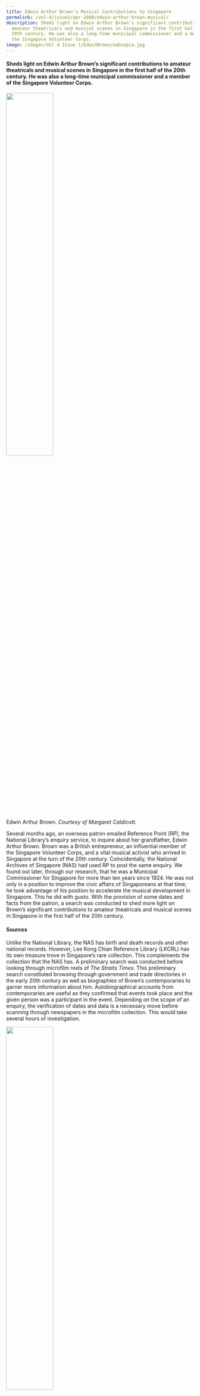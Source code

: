 ```yaml
---
title: Edwin Arthur Brown’s Musical Contributions to Singapore
permalink: /vol-4/issue1/apr-2008/edwin-arthur-brown-musical/
description: Sheds light on Edwin Arthur Brown’s significant contributions to
  amateur theatricals and musical scenes in Singapore in the first half of the
  20th century. He was also a long-time municipal commissioner and a member of
  the Singapore Volunteer Corps.
image: /images/Vol 4 Issue 1/EdwinBrown/eabsepia.jpg
---
```

#### Sheds light on Edwin Arthur Brown’s significant contributions to amateur theatricals and musical scenes in Singapore in the first half of the 20th century. He was also a long-time municipal commissioner and a member of the Singapore Volunteer Corps.

<img src="/images/Vol%204%20Issue%201/EdwinBrown/eabsepia.jpg" style="width:50%;">
 <div style="background-color: white;">Edwin Arthur Brown.<i> Courtesy of Margaret Caldicott.</i></div>

Several months ago, an overseas patron emailed Reference Point (RP), the National Library’s enquiry service, to inquire about her grandfather, Edwin Arthur Brown. Brown was a British entrepreneur, an influential member of the Singapore Volunteer Corps, and a vital musical activist who arrived in Singapore at the turn of the 20th century. Coincidentally, the National Archives of Singapore (NAS) had used RP to post the same enquiry. We found out later, through our research, that he was a Municipal Commissioner for Singapore for more than ten years since 1924. He was not only in a position to improve the civic affairs of Singaporeans at that time; he took advantage of his position to accelerate the musical development in Singapore. This he did with gusto. With the provision of some dates and facts from the patron, a search was conducted to shed more light on Brown’s significant contributions to amateur theatricals and musical scenes in Singapore in the first half of the 20th century.

#### **Sources**

Unlike the National Library, the NAS has birth and death records and other national records. However, Lee Kong Chian Reference Library (LKCRL) has its own treasure trove in Singapore’s rare collection. This complements the collection that the NAS has. A preliminary search was conducted before looking through microfilm reels of *The Straits Times*. This preliminary search constituted browsing through government and trade directories in the early 20th century as well as biographies of Brown’s contemporaries to garner more information about him. Autobiographical accounts from contemporaries are useful as they confirmed that events took place and the given person was a participant in the event. Depending on the scope of an enquiry, the verification of dates and data is a necessary move before scanning through newspapers in the microfilm collection. This would take several hours of investigation.

<img src="/images/Vol%204%20Issue%201/EdwinBrown/notes%20across%20the%20years1.jpg" style="width:50%;">
 <div style="background-color: white;">
<i>All rights reserved, Unipress, 2005.</i></div>

Directories formed the backbone of the search and are thus indispensable to queries dating in the early period. One such directory is the *Malayan Directory of Commerce, Retailers &amp; Residents* (1936). Some of the more informative and revealing accounts regarding E.A Brown are biographies such as *I Will Sing To The End*, written by Ian Macleod and *Notes Across The Years: Anecdotes from a musical life* by Paul Abisheganaden. Ian’s father, Major Donald G Macleod was E.A Brown’s business partner during the rubber boom of 1918 onwards. They were also committed to Singapore’s defence as volunteers for the Singapore Volunteer Corps and were actively involved in the St Andrew’s Cathedral musical activities. Paul Abisheganaden, on the other hand, is Singapore’s musical brilliance, and was a student of E.A Brown in the earlier period of his life. He remembers Brown’s significant contributions to choral music in the society.

![](/images/Vol%204%20Issue%201/EdwinBrown/indiscreet%20memories.jpg)

<img src="/images/Vol%204%20Issue%201/EdwinBrown/indiscreet%20memories.jpg" style="width:50%;">
 <div style="background-color: white;"> <i>All rights reserved, Kelly &amp; Walsh, 1935.</i></div>

Another important source is E.A Brown’s own memoir of his early days in Singapore from 1901–1904. *Indiscreet Memories* was published in 1935 but was recently reprinted by Monsoon Books in 2007. Another invaluable source is A History of the Singapore Volunteer Corps 1854–1937 by T.M. Winsley which imparts a historical outline of volunteering in Malaya. In addition, Walter Makepeace, Gilbert E. Brooke and Roland St. J. Braddell’s edition of *One Hundred Years of Singapore* has a chapter in its second volume entitled “Amateur Theatricals and Music” devoted to explain the growth and development of theatre and music in the late 19th century and early 20th century. This chapter is made more poignant by an article written by E.A Brown himself on the music component. His self-effacing write-up provides the backdrop to the organised musical efforts in Singapore. His article attributes Singapore’s early musical scene to Edward Salzmann’s efforts. Notwithstanding recognition of his contributions in these sources, coverage of Brown’s voluntary genius to early Singapore’s political and musical developments in *The Straits Times* figured more prominently as he was a favourite with the press.

#### **The Man and His Contributions**

When E.A Brown arrived in Singapore in January 1901 from Manchester, he was only 23 years old. He was employed by a German firm called Brinksmann, a subsidiary of Hiltermann Brothers of Manchester. It was not until 1918 that he left Brinksmann to become a Senior Partner in the E. A. Brown Co., Exchange and Brokers with Donald G. Macleod and another partner. The firm was located at D’Almeida Street. E.A Brown was an entrepreneurial man and was first and foremost committed to his enterprise despite his contributions to the political and social spheres of early Singapore’s development. Once, he had to excuse himself from a Municipal meeting because he had to attend an urgent matter at work. This was reported in *The Straits Times* in their regular coverage of the meetings.

In *Indiscreet Memories* Brown sounded determined and resolute that he would make the most out of his stay in Singapore. This he did. In the same year that he arrived in Singapore, he joined the Singapore Volunteer Rifles. He was promoted Captain in 1913. During the Singapore Mutiny of 1915 he was called to action as part of the 5th Light Infantry to put out the mutiny. Colonel Brownlow, R.A, mentioned him specifically in his report of the affair. (A copy of Brown’s handwritten manuscript of his involvement in the Singapore Mutiny is with the Imperial War Museum in London. The original is with his granddaughter, Cecilia.) As acting Commandant, he handed over the Old Corps to the New Corps. Subsequently, he received a Long Service Medal in 1920 for his 20 years of service to the force. In January 1922, he was commissioned as Second Lieutenant and retired as Major in 1923. He was subsequently decorated with the Colonial Officers’ Long Service Decoration. On the night of Thursday, 22 September 1933, Sir Cecil Clementi, the Governor, presented an insignia of “Officer of the Most Excellent Order of the British Empire (Civil Division)” to Major Brown. Aw Boon Haw was given a Certificate of Honour at the same investiture.

Like his contributions to the defence of early Singapore, E.A Brown participated musically in the Singapore Philharmonic Society in 1901. As a bachelor, he was immediately inducted to the early life in Singapore as he was introduced to early well-known British personalities such as Charles Buckley, Walter Makepeace etc. in their homes and in church, in addition to several homes of Tuan Besars. He was an active worshipper at St Andrew’s Cathedral. On 26 November 1901 Brown made his singing debut and, more than half a year later, his first Sullivan Opera on 20 June 1902. His debut at Sullivan Memorial Concert was to commemorate the late Sir Arthur Sullivan who had died on 22 November 1900. The press reported, “Mr Brown followed with ‘Thou’rt Passing Hence’, which was sung in Mr Brown’s best style and was very warmly received”. Brown described himself somewhat self-effacingly in Makepeace’s 100 years of Singapore, “Mr Brown’s arrival in 1901 gave the Colony a baritone to fill the vacancy caused by Robert Dunman’s retirement”.

Brown’s musical involvement was considered inevitable as he used to sing on a semi-professional basis in Manchester, two years before he left for Singapore. He also came from a musically talented family. It helped that the British community in Singapore was also musically inclined, leading to the development of the musical and theatrical scene in Singapore. His involvement in the Singapore Philharmonic Society since 1901 led to other things.

*Mr Brown made his debut in the part of Arthur, and received a cordial welcome from the Press; since then Singapore theatricals have owed an immense debt of gratitude to him as actor, singer, stage-manager, and above all, a voice trainer in musical productions*.

Soon after, the Singapore Amateur Dramatic Committee was formed in March 1906. Brown played a pivotal role with other original members such as Mr E.F.H Edlin of Drew and Napier and F.A Langley of Guthrie and Co. He was a producer and stage manager for most of the productions that the committee produced. During this time, his stage management skills were recognised due to the triumphant production of *The Pirates of Penzance* in February 1909. The official opening of the new theatre marked this event. As for performance, Mr. Brown was at his best performing the role of Hayden Coffin and Lieutenant Reginald Fairfax in The Geisha in October and November 1912. He acted opposite his female co-stars such as Ida Van Cuylenburg as O Mimosa San and Mrs Roland Braddell as Molly Seamore. This proved to be the finest and most finished production ever done by amateurs in Singapore. Brown was instantly remembered for singing “Star of my Soul”. This was incidentally the play that he stage-managed and produced. Brown made rave reviews for the singing of “They’d Never Believe Me” in December 1915 for a revue called *My Word*!, written by Mrs Roland Braddell and Francis Graham. In December 1917, Brown stage-managed the Pinero’s Dandy Dick. It was seen as another success on Brown’s part as it was the best production of a non-musical play that the Committee ever did.

In the meantime, the Singapore Philharmonic Society became defunct in 1930 when Major St. Clair passed away. Children’s concerts were inaugurated by the late Major and were carried on by Mr H.C.W Allen for some years after the late Major’s passing. But as there was a lack of musical talent, an absence of an appropriate hall to hold concerts and rehearsals and an organ, the society ceased to exist. Brown came to the rescue. Brown had been a municipal commissioner in Singapore since 1924. He fought for the construction of a public concert hall in the face of bitter opposition. The Victoria Memorial Hall was built on a government-sponsored site in Penang Lane, and Brown was largely credited for the subscriptions for the building. He was also mostly responsible for persuading the rest of his fellow Municipal Commissioners to install an organ in the Hall. It was named the “St. Clair” organ. When His Excellency, the Governor of the Straits Settlements, Sir Cecil Clementi opened this organ on 17 September 1931, a three-day musical festival was held. The first item on the programme was Sullivan’s “In Memoriam” Overture as everyone stood silent to remember the late Major St. Clair. There were other items such as Parry’s “Blest Pair of Sirens” and “Banner St. George”, in which 40 orchestra and 150 choir members were present.

Due to such immense success, the Singapore Musical Society in 1931 took over the work and assets of the old Philharmonic Society. In this new Singapore Musical Society, Brown was the choral conductor whereas J. Tryner was the orchestral conductor. Several choral and orchestral concerts were performed in the 1930s onwards. For its first concert in January 1932, it decided to give 20% of its proceeds to the unemployed despite the society’s young and financially unstable position.

Children’s concerts were becoming more regular with much variety in their programmes. Brown’s endeavours were fruitful in many respects as the organ came in handy. He became known for being the organiser and trainer for public community singing for more than 20 years. It was also only fitting that Brown was to be one of the main geniuses for children’s concerts. For the arrival of His Royal Highness, the Prince of Wales to Singapore on 31 March 1922, E.A Brown was appointed as the organising talent of the Children’s Corner. This was a welcome presentation to the Prince by children of all nationalities of the Colony. It was estimated that approximately 10,000 children were present together with several teachers and 12 troops of Boy Scouts counting to 700. The children were brought in from all parts of the city and suburbs, and no less than 27 trams and 130 motor lorries were used to ferry them to the area from where they marched to the Corner. Such an assemblage of children was never witnessed before in the history of Singapore. After the Prince inspected the Boy Scouts and Girl Guides, the children, accompanied by the band, sang the first verse of “God Bless the Prince of Wales”. The Press reported, 

*As already stated, praise must in the first instance be accorded to Mr E.A Brown who not only organised the great show but so ably conducted the concerted singing from the Rostrum in the centre of the Corner.*

This is in addition to his other musical commitment such as being the honorary Choirmaster in St Andrew’s Cathedral for 32 years. He also established the Children’s Orchestra in 1923, perhaps due to the success of the occasion of the arrival of the Prince of Wales. Brown continued to direct the musical activities of the Musical Society until he retired from his activities as a stockbroker.

#### **Conclusion**

In 1941, when World War II broke out, people were evacuating to leave Singapore. E.A Brown refused to leave Singapore with his wife, Mary and daughter, Shelagh. He was subsequently interned in Changi Prison. When he was released, he found out that Mary had died in 1945. He left for the United Kingdom and died there in 1955. Until his death, he continued to be involved with music, setting up a very successful choir in Strabane, Co Tyrone, which survived for decades after his death.

In early April, his granddaughter Margaret Caldicott was at the National Library to give a talk on E.A Brown at a more personal level. The Local History Service under the Singapore Information Services (SIRS) provided Ms Caldicott with the research service.

#### **REFERENCES**

#### **BOOKS**

Edwin A. Brown, [_Indiscreet Memories: 1901 Singapore Through the Eyes of a Colonial Englishman_](https://eservice.nlb.gov.sg/item_holding.aspx?bid=12906531) (Singapore: Monsoon Books, 2007. (Call no. RSING 959.5703 BRO-\[HIS\])

Kevin Tan, [_Scouting in Singapore 1910–2000_](https://eservice.nlb.gov.sg/item_holding.aspx?bid=11866534) (Singapore Scout Association: National Archivers of Singapore, 2002). (Call no. RSING q369.43095957 TAN)

[_Malayan Directory of Commerce, Retailers &amp; Residents_](https://eservice.nlb.gov.sg/item_holding.aspx?bid=4980637) (Singapore: W. L. Collins for the Advertising &amp; Publicity Bureau, 1936), 9, 24. (Call no. RRARE 382.09595 MAL; microfilm no. NL3648)

Paul Abishegenaden, [_Notes Across the Years: Anecdotes From a Musical Life_](https://eservice.nlb.gov.sg/item_holding.aspx?bid=12654614) (Singapore: Unipress, 2005). (Call no. RSING 784.2092 ABI)

T. M. Winsley, [_A History of the Singapore Volunteer Corps 1854–1937_](https://eservice.nlb.gov.sg/item_holding.aspx?bid=4182615) (Singapore: Govt.f Print. Off., 1938). (Call no. RCLOS 355.23 WIN)  
  
Walter Makepeace, Gilbert E. Brooke and Roland St. J. Braddell, [_One Hundred Years of Singapore_](https://eservice.nlb.gov.sg/item_holding.aspx?bid=6203718), vol. 2. (Singapore: Oxford University Press, 1991). (Call no. RSING 959.57 ONE-\[HIS\])

#### **DATABASE**

J. Tryner. “Music in Singapore,” _The Musical Times_ 73, no. 1078 (December 1932): 1119–120. (From JSTOR via NLB’s [eResources](http://eresources.nlb.gov.sg/) website)

#### **NEWSPAPER ARTICLES**

“[A Successful Concert](http://eresources.nlb.gov.sg/newspapers/Digitised/Article/straitstimes19030914-1.2.3),” _Straits Times_, 14 September 1903, 1. (From NewspaperSG)

&nbsp;“[Amateur Theatricals: Triple Bill at the Town Hall](http://eresources.nlb.gov.sg/newspapers/Digitised/Article/straitstimes19020321-1.2.55),” _Straits Times_, 21 March 1902, 5. (From NewspaperSG)

“[Amateur Theatrical Trailers: The Triple Bill at Town Hall](http://eresources.nlb.gov.sg/newspapers/Digitised/Article/straitstimes19020322-1.2.36),” _Straits Times_, 22 March 1902, 5. (From NewspaperSG)

“[Arrival of the Prince](http://eresources.nlb.gov.sg/newspapers/Digitised/Article/straitstimes19220331-1.2.40),” _Straits Times_, 31 March 1992, 9. (From NewspaperSG)

“[Choral &amp; Orchestral Concert](http://eresources.nlb.gov.sg/newspapers/Digitised/Article/straitstimes19020319-1.2.24),” _Straits Times_, 19 March 1902, 4. (From NewspaperSG)

“[E. N.Taylor, “Heifetz vs. Brown](http://eresources.nlb.gov.sg/newspapers/Digitised/Article/straitstimes19311229-1.2.88.1),” _Straits Times_, 29 December 1931, 17. (From NewspaperSG)

E. A. Brown, “[An Open Letter to Jascha Heifetz](http://eresources.nlb.gov.sg/newspapers/Digitised/Article/straitstimes19311227-1.2.3),” _Straits Times_, 27 December 1931, 1. (From NewspaperSG)

“[For the Cadet Corps](http://eresources.nlb.gov.sg/newspapers/Digitised/Article/straitstimes19020620-1.2.32),” _Straits Times_, 20 June 1902, 4. (From NewspaperSG)

“[Marquardt Concert Tonight](http://eresources.nlb.gov.sg/newspapers/Digitised/Article/straitstimes19020118-1.2.11),” _Straits Times_, 18 January 1902, 4. (From NewspaperSG)

“[Musical Society](http://eresources.nlb.gov.sg/newspapers/Digitised/Article/straitstimes19320126-1.2.76),” _Straits Times_, 26 January 1932, 12. (From NewspaperSG)

“[Page 1 Advertisements Column 4: Amateur Performance](http://eresources.nlb.gov.sg/newspapers/Digitised/Article/straitstimes19020611-1.2.2.4),” _Straits Times_, 11 June 1902, 5. (From NewspaperSG)

“[Page 5 Advertisements Column 1: Amateur Performance](https://eresources.nlb.gov.sg/newspapers/Digitised/Article/straitstimes19020619-1.2.73.1),” _Straits Times_, 19 June 1902, 5. (From NewspaperSG)

“[Philharmonic Concert](http://eresources.nlb.gov.sg/newspapers/Digitised/Article/straitstimes19010902-1.2.23),” _Straits Times_, 2 September 1901, 2. (From NewspaperSG)

“[Salzmann Complimentary Concert](http://eresources.nlb.gov.sg/newspapers/Digitised/Article/straitstimes19020210-1.2.61),” _Straits Times_, 10 February 1902, 5. (From NewspaperSG)

“[Singapore Cadet Corps](http://eresources.nlb.gov.sg/newspapers/Digitised/Article/straitstimes19020623-1.2.62),” _Straits Times_, 23 June 1902, 5. (From NewspaperSG)

“[Singapore Cadet Corps](http://eresources.nlb.gov.sg/newspapers/Digitised/Article/straitstimes19020621-1.2.49),” _Straits Times_, 21 June 1902, 5. (From NewspaperSG)

“[Singapore Musical Society](http://eresources.nlb.gov.sg/newspapers/Digitised/Article/straitstimes19320305-1.2.81),” _Straits Times_, 5 March 1932, 12. (From NewspaperSG)

“[Singapore Musical Society](http://eresources.nlb.gov.sg/newspapers/Digitised/Article/straitstimes19320123-1.2.72),” _Straits Times_, 23 January 1932, 12. (From NewspaperSG)

“[Singapore Philharmonic Society](http://eresources.nlb.gov.sg/newspapers/Digitised/Article/straitstimes19010731-1.2.33),” _Straits Times_, 31 July 1901, 3. (From NewspaperSG)

“[St Andrew’s Eve](http://eresources.nlb.gov.sg/newspapers/Digitised/Article/straitstimes19021201-1.2.46),” _Straits Times_, 1 December 1902, 4. (From NewspaperSG)

“[‘Sullivan’s Memorial Concert’](http://eresources.nlb.gov.sg/newspapers/Digitised/Article/straitstimes19011126-1.2.40),” _Straits Times_, 26 November 1901, 2. (From NewspaperSG)

“[Symphony Concert](http://eresources.nlb.gov.sg/newspapers/Digitised/Article/straitstimes19320120-1.2.79),” _Straits Times_, 20 January 1932, 12. (From NewspaperSG)

“[The Cadet Corps Benefit](http://eresources.nlb.gov.sg/newspapers/Digitised/Article/straitstimes19020611-1.2.23),” _Straits Times_, 11 June 1902, 5. (From NewspaperSG)

“[The King’s Birthday](http://eresources.nlb.gov.sg/newspapers/Digitised/Article/straitstimes19021112-1.2.42),” _Straits Times_, 12 November 1902, 5. (From NewspaperSG)

“[The Marquadt Concert](http://eresources.nlb.gov.sg/newspapers/Digitised/Article/straitstimes19020117-1.2.54),” _Straits Times_, 17 January 1902, 5. (From NewspaperSG)

“[The Marquadt Concert](http://eresources.nlb.gov.sg/newspapers/Digitised/Article/straitstimes19020217-1.2.39),” _Straits Times_, 17 February 1902, 4. (From NewspaperSG)